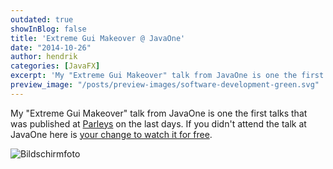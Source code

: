 ```yaml
---
outdated: true
showInBlog: false
title: 'Extreme Gui Makeover @ JavaOne'
date: "2014-10-26"
author: hendrik
categories: [JavaFX]
excerpt: 'My "Extreme Gui Makeover" talk from JavaOne is one the first talks that was published at Parleys on the last days.'
preview_image: "/posts/preview-images/software-development-green.svg"
---
```

My "Extreme Gui Makeover" talk from JavaOne is one the first talks that was published at [Parleys](http://www.parleys.com) on the last days. If you didn't attend the talk at JavaOne here is [your change to watch it for free](https://www.parleys.com/play/543fab59e4b06e1184ae4242/).

![Bildschirmfoto](/posts/guigarage-legacy/Bildschirmfoto-2014-10-26-um-09.03.03.png)
